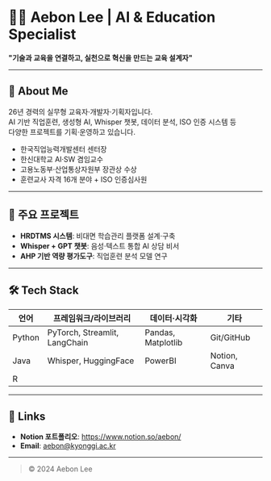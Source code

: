 # 👩‍💻 Aebon Lee | AI & Education Specialist

**"기술과 교육을 연결하고, 실천으로 혁신을 만드는 교육 설계자"**

---

## 🧩 About Me

26년 경력의 실무형 교육자·개발자·기획자입니다.  
AI 기반 직업훈련, 생성형 AI, Whisper 챗봇, 데이터 분석, ISO 인증 시스템 등  
다양한 프로젝트를 기획·운영하고 있습니다.

- 한국직업능력개발센터 센터장  
- 한신대학교 AI·SW 겸임교수  
- 고용노동부·산업통상자원부 장관상 수상  
- 훈련교사 자격 16개 분야 + ISO 인증심사원

---

## 📌 주요 프로젝트

- **HRDTMS 시스템**: 비대면 학습관리 플랫폼 설계·구축  
- **Whisper + GPT 챗봇**: 음성·텍스트 통합 AI 상담 비서  
- **AHP 기반 역량 평가도구**: 직업훈련 분석 모델 연구

---

## 🛠️ Tech Stack

| 언어 | 프레임워크/라이브러리 | 데이터·시각화 | 기타 |
|------|---------------------|---------------|------|
| Python | PyTorch, Streamlit, LangChain | Pandas, Matplotlib | Git/GitHub |
| Java | Whisper, HuggingFace | PowerBI | Notion, Canva |
| R |  |  |  |

---

## 🔗 Links

- **Notion 포트폴리오**: <https://www.notion.so/aebon/>  
- **Email**: aebon@kyonggi.ac.kr  

---

> © 2024 Aebon Lee

